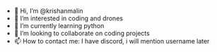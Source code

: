 - 👋 Hi, I’m @krishanmalin
- 👀 I’m interested in coding and drones
- 🌱 I’m currently learning python
- 💞️ I’m looking to collaborate on coding projects
- 📫 How to contact me: I have discord, i will mention username later

<!---
krishanmalin/krishanmalin is a ✨ special ✨ repository because its `README.md` (this file) appears on your GitHub profile.
You can click the Preview link to take a look at your changes.
--->
